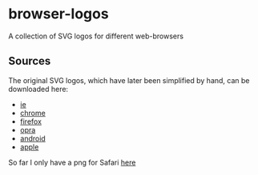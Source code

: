 # browser-logos

  A collection of SVG logos for different web-browsers

## Sources

  The original SVG logos, which have later been simplified by hand, can be downloaded here:

   - [ie](http://upload.wikimedia.org/wikipedia/commons/1/1b/Internet_Explorer_9_icon.svg)
   - [chrome](http://upload.wikimedia.org/wikipedia/en/d/d0/Chrome_Logo.svg)
   - [firefox](http://upload.wikimedia.org/wikipedia/en/e/e3/Firefox-logo.svg)
   - [opra](http://upload.wikimedia.org/wikipedia/commons/d/d0/Opera_O.svg)
   - [android](http://upload.wikimedia.org/wikipedia/commons/d/d7/Android_robot.svg)
   - [apple](http://upload.wikimedia.org/wikipedia/commons/f/fa/Apple_logo_black.svg)

  So far I only have a png for Safari [here](http://upload.wikimedia.org/wikipedia/en/6/61/Apple_Safari.png)